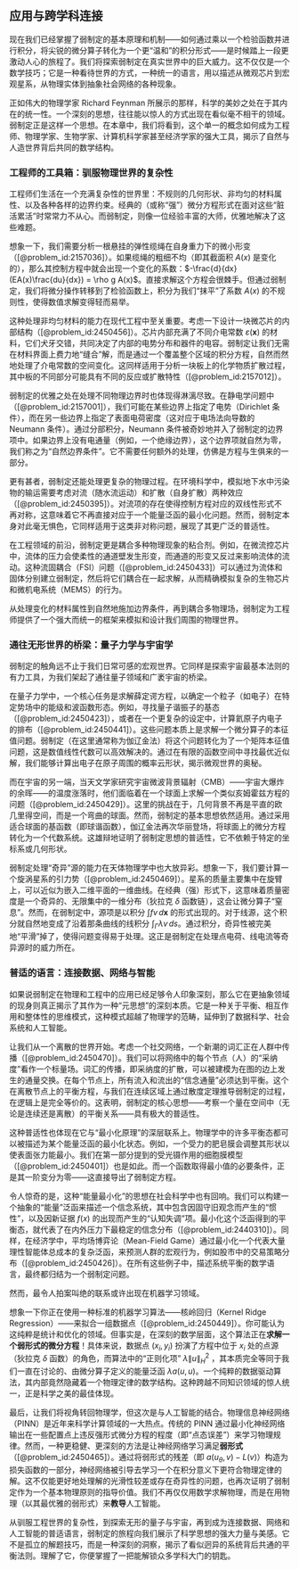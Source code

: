 ## 应用与跨学科连接

现在我们已经掌握了弱制定的基本原理和机制——如何通过乘以一个检验函数并进行积分，将尖锐的微分算子转化为一个更“温和”的积分形式——是时候踏上一段更激动人心的旅程了。我们将探索弱制定在真实世界中的巨大威力。这不仅仅是一个数学技巧；它是一种看待世界的方式，一种统一的语言，用以描述从微观芯片到宏观星系，从物理实体到抽象社会网络的各种现象。

正如伟大的物理学家 Richard Feynman 所展示的那样，科学的美妙之处在于其内在的统一性。一个深刻的思想，往往能以惊人的方式出现在看似毫不相干的领域。弱制定正是这样一个思想。在本章中，我们将看到，这个单一的概念如何成为工程师、物理学家、生物学家、计算机科学家甚至经济学家的强大工具，揭示了自然与人造世界背后共同的数学结构。

### 工程师的工具箱：驯服物理世界的复杂性

工程师们生活在一个充满复杂性的世界里：不规则的几何形状、非均匀的材料属性、以及各种各样的边界约束。经典的（或称“强”）微分方程形式在面对这些“脏活累活”时常常力不从心。而弱制定，则像一位经验丰富的大师，优雅地解决了这些难题。

想象一下，我们需要分析一根悬挂的弹性缆绳在自身重力下的微小形变（[@problem_id:2157036]）。如果缆绳的粗细不均（即其截面积 $A(x)$ 是变化的），那么其控制方程中就会出现一个变化的系数：$-\frac{d}{dx}(EA(x)\frac{du}{dx}) = \rho g A(x)$。直接求解这个方程会很棘手。但通过弱制定，我们将微分操作转移到了检验函数上，积分为我们“抹平”了系数 $A(x)$ 的不规则性，使得数值求解变得轻而易举。

这种处理非均匀材料的能力在现代工程中至关重要。考虑一下设计一块微芯片的内部结构（[@problem_id:2450456]）。芯片内部充满了不同介电常数 $\varepsilon(\boldsymbol{x})$ 的材料，它们犬牙交错，共同决定了内部的电势分布和器件的电容。弱制定让我们无需在材料界面上费力地“缝合”解，而是通过一个覆盖整个区域的积分方程，自然而然地处理了介电常数的空间变化。这同样适用于分析一块板上的化学物质扩散过程，其中板的不同部分可能具有不同的反应或扩散特性（[@problem_id:2157012]）。

弱制定的优雅之处在处理不同物理边界时也体现得淋漓尽致。在静电学问题中（[@problem_id:2157001]），我们可能在某些边界上指定了电势（Dirichlet 条件），而在另一些边界上指定了表面电荷密度（这对应于电场法向导数的 Neumann 条件）。通过分部积分，Neumann 条件被奇妙地并入了弱制定的边界项中。如果边界上没有电通量（例如，一个绝缘边界），这个边界项就自然为零，我们称之为“自然边界条件”。它不需要任何额外的处理，仿佛是方程与生俱来的一部分。

更有甚者，弱制定还能处理更复杂的物理过程。在环境科学中，模拟地下水中污染物的输运需要考虑对流（随水流运动）和扩散（自身扩散）两种效应（[@problem_id:2450395]）。对流项的存在使得控制方程对应的双线性形式不再对称，这意味着它不再直接对应于一个能量泛函的最小化问题。然而，弱制定本身对此毫无惧色，它同样适用于这类非对称问题，展现了其更广泛的普适性。

在工程领域的前沿，弱制定更是耦合多种物理现象的粘合剂。例如，在微流控芯片中，流体的压力会使柔性的通道壁发生形变，而通道的形变又反过来影响流体的流动。这种流固耦合（FSI）问题（[@problem_id:2450433]）可以通过为流体和固体分别建立弱制定，然后将它们耦合在一起求解，从而精确模拟复杂的生物芯片和微机电系统（MEMS）的行为。

从处理变化的材料属性到自然地施加边界条件，再到耦合多物理场，弱制定为工程师提供了一个强大而统一的框架来模拟和设计我们周围的物理世界。

### 通往无形世界的桥梁：量子力学与宇宙学

弱制定的触角远不止于我们日常可感的宏观世界。它同样是探索宇宙最基本法则的有力工具，为我们架起了通往量子领域和广袤宇宙的桥梁。

在量子力学中，一个核心任务是求解薛定谔方程，以确定一个粒子（如电子）在特定势场中的能级和波函数形态。例如，寻找量子谐振子的基态（[@problem_id:2450423]），或者在一个更复杂的设定中，计算氦原子内电子的排布（[@problem_id:2450441]）。这些问题本质上是求解一个微分算子的本征值问题。弱制定（在这里通常称为伽辽金法）将这个问题转化为了一个矩阵本征值问题，这是数值线性代数可以高效解决的。通过在有限的函数空间中寻找最优近似解，我们能够计算出电子在原子周围的概率云形状，揭示微观世界的奥秘。

而在宇宙的另一端，当天文学家研究宇宙微波背景辐射（CMB）——宇宙大爆炸的余晖——的温度涨落时，他们面临着在一个球面上求解一个类似亥姆霍兹方程的问题（[@problem_id:2450429]）。这里的挑战在于，几何背景不再是平直的欧几里得空间，而是一个弯曲的球面。然而，弱制定的基本思想依然适用。通过采用适合球面的基函数（即球谐函数），伽辽金法再次华丽登场，将球面上的微分方程转化为一个代数系统。这雄辩地证明了弱制定思想的普适性，它不依赖于特定的坐标系或几何形状。

弱制定处理“奇异”源的能力在天体物理学中也大放异彩。想象一下，我们要计算一个旋涡星系的引力势（[@problem_id:2450469]）。星系的质量主要集中在旋臂上，可以近似为嵌入二维平面的一维曲线。在经典（强）形式下，这意味着质量密度是一个奇异的、无限集中的一维分布（狄拉克 $\delta$ 函数链），这会让微分算子“窒息”。然而，在弱制定中，源项是以积分 $\int f v \,d\boldsymbol{x}$ 的形式出现的。对于线源，这个积分就自然地变成了沿着那条曲线的线积分 $\int_\Gamma \lambda v \,ds$。通过积分，奇异性被完美地“平滑”掉了，使得问题变得易于处理。这正是弱制定在处理点电荷、线电流等奇异源时的威力所在。

### 普适的语言：连接数据、网络与智能

如果说弱制定在物理和工程中的应用已经足够令人印象深刻，那么它在更抽象领域的现身则真正揭示了其作为一种“元思想”的深刻本质。它是一种关于平衡、相互作用和整体性的思维模式，这种模式超越了物理学的范畴，延伸到了数据科学、社会系统和人工智能。

让我们从一个离散的世界开始。考虑一个社交网络，一个新潮的词汇正在人群中传播（[@problem_id:2450470]）。我们可以将网络中的每个节点（人）的“采纳度”看作一个标量场。词汇的传播，即采纳度的扩散，可以被建模为在图的边上发生的通量交换。在每个节点上，所有流入和流出的“信念通量”必须达到平衡。这个在离散节点上的平衡方程，与我们在连续区域上通过散度定理推导弱制定的过程，在逻辑上是完全等价的。这表明，弱制定的核心思想——考察一个量在空间中（无论是连续还是离散）的平衡关系——具有极大的普适性。

这种普适性也体现在它与“最小化原理”的深层联系上。物理学中的许多平衡态都可以被描述为某个能量泛函的最小化状态。例如，一个受力的肥皂膜会调整其形状以使表面张力能最小。我们在第一部分提到的受光镊作用的细胞膜模型（[@problem_id:2450401]）也是如此。而一个函数取得最小值的必要条件，正是其一阶变分为零——这直接导出了弱制定方程。

令人惊奇的是，这种“能量最小化”的思想在社会科学中也有回响。我们可以构建一个抽象的“能量”泛函来描述一个信念系统，其中包含因固守旧观念而产生的“惯性”，以及因新证据 $f(x)$ 的出现而产生的“认知失调”项。最小化这个泛函得到的平衡态，就代表了在内外压力下最稳定的信念分布（[@problem_id:2440310]）。同样，在经济学中，平均场博弈论（Mean-Field Game）通过最小化一个代表大量理性智能体总成本的复杂泛函，来预测人群的宏观行为，例如股市中的交易策略分布（[@problem_id:2450426]）。在所有这些例子中，描述系统平衡的数学语言，最终都归结为一个弱制定问题。

然而，最令人拍案叫绝的联系或许出现在机器学习领域。

想象一下你正在使用一种标准的机器学习算法——核岭回归（Kernel Ridge Regression）——来拟合一组数据点（[@problem_id:2450449]）。你可能认为这纯粹是统计和优化的领域。但事实是，在深刻的数学层面，这个算法正在**求解一个弱形式的微分方程**！具体来说，数据点 $(x_i, y_i)$ 扮演了方程中位于 $x_i$ 处的点源（狄拉克 $\delta$ 函数）的角色，而算法中的“正则化项” $\lambda \|u\|^2_H$ ，其本质完全等同于我们一直在讨论的、由微分算子定义的能量泛函 $\lambda a(u,u)$。一个纯粹的数据驱动算法，其内部竟然隐藏着一个物理定律的数学结构。这种跨越不同知识领域的惊人统一，正是科学之美的最佳体现。

最后，让我们将视角转回物理学，但这次是与人工智能的结合。物理信息神经网络（PINN）是近年来科学计算领域的一大热点。传统的 PINN 通过最小化神经网络输出在一些配置点上违反强形式微分方程的程度（即“点态误差”）来学习物理规律。然而，一种更稳健、更深刻的方法是让神经网络学习满足**弱形式**（[@problem_id:2450465]）。通过将弱形式的残差（即 $a(u_\theta, v) - L(v)$）构造为损失函数的一部分，神经网络被引导去学习一个在积分意义下更符合物理定律的解。这不仅能更好地处理解的光滑性较差或存在奇异性的问题，也再次证明了弱制定作为一个基本物理原则的指导价值。我们不再仅仅用数学求解物理，而是在用物理（以其最优雅的弱形式）来**教导**人工智能。

从驯服工程世界的复杂性，到探索无形的量子与宇宙，再到成为连接数据、网络和人工智能的普适语言，弱制定的旅程向我们展示了科学思想的强大力量与美感。它不是孤立的解题技巧，而是一种深刻的洞察，揭示了看似迥异的系统背后共通的平衡法则。理解了它，你便掌握了一把能解锁众多学科大门的钥匙。